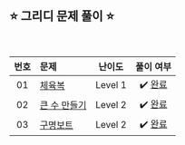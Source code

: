 ## ⭐️ 그리디 문제 풀이 ⭐️ 

<br>

<!-- 💭 [진행 중]  ✔️ [완료] -->

<!-- | 0 | []() | Level  | ✔️ [완료]() | -->

| **번호** | **문제** | **난이도** | **풀이 여부** |
|:--------:|:--------|:----------:|:-----------:|
| 01 | [체육복](https://school.programmers.co.kr/learn/courses/30/lessons/42862) | Level 1 | ✔️ [완료](https://github.com/yuuforest/Programmers/blob/main/Java/src/%EA%B7%B8%EB%A6%AC%EB%94%94/%EC%B2%B4%EC%9C%A1%EB%B3%B5.java) |
| 02 | [큰 수 만들기](https://school.programmers.co.kr/learn/courses/30/lessons/42883) | Level 2 | ✔️ [완료](https://github.com/yuuforest/Programmers/blob/main/Java/src/%EA%B7%B8%EB%A6%AC%EB%94%94/%ED%81%B0%EC%88%98%EB%A7%8C%EB%93%A4%EA%B8%B0.java) |
| 03 | [구명보트](https://school.programmers.co.kr/learn/courses/30/lessons/42885) | Level 2 | ✔️ [완료](https://github.com/yuuforest/Programmers/blob/main/Java/src/%EA%B7%B8%EB%A6%AC%EB%94%94/%EA%B5%AC%EB%AA%85%EB%B3%B4%ED%8A%B8.java) |

